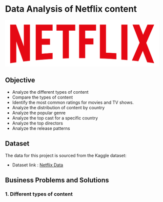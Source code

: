 # Data Analysis of Netflix content
![Netflix logo](https://github.com/Myster22/netflix_python_project/blob/main/logo.png)
## Objective
- Analyze the different types of content
- Compare the types of  content
- Identify the most common ratings for movies and TV shows.
- Analyze the distribution of content by country
- Analyze the popular genre
- Analyze the top cast for a specific country
- Analyze the top directors
- Analyze the release patterns
## Dataset
The data for this project is sourced from the Kaggle dataset:
- Dataset link : [Netflix Data](https://www.kaggle.com/datasets/shivamb/netflix-shows?resource=download)
## Business Problems and Solutions
### 1. Different types of content

